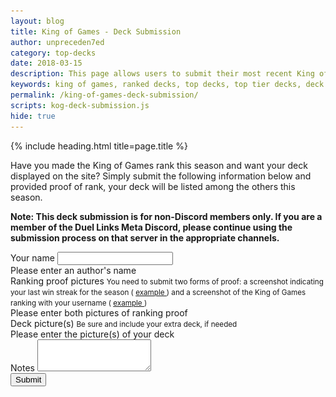 ```yaml
---
layout: blog
title: King of Games - Deck Submission
author: unpreceden7ed
category: top-decks
date: 2018-03-15
description: This page allows users to submit their most recent King of Games deck to be displayed on the site, provided proof of obtaining the rank.
keywords: king of games, ranked decks, top decks, top tier decks, deck submission
permalink: /king-of-games-deck-submission/
scripts: kog-deck-submission.js
hide: true
---
```


{% include heading.html title=page.title %}

<div class="section header">
    <p>Have you made the King of Games rank this season and want your deck displayed on the site? Simply submit the following information below and provided proof of rank, your deck will be listed among the others this season.
    </p>
    <p><b>Note: This deck submission is for non-Discord members only. If you are a member of the Duel Links Meta Discord, please continue using the submission process on that server in the appropriate channels.</b></p>     
</div>

<div class="section">
    <form id="kog-deck-submission-form" novalidate action="https://formspree.io/
duel-links-deck-submission@googlegroups.com"
      method="POST">
        <div class="form-group">
            <label for="author">Your name</label>
            <input type="text" class="form-control" id="author" required name="author">
            <div class="invalid-feedback">
                Please enter an author's name  
            </div>
        </div>
        <div class="form-group row" id="proof-form-group">            
            <label for="proof" class="col-12">Ranking proof pictures</label>
            <input type="hidden" role="uploadcare-uploader" name="proof" data-images-only="true" data-multiple="true" id="proof"/>
            <small class="form-text text-muted col-12">You need to submit two forms of proof: a screenshot indicating your last win streak for the season (
                <a data-src="#kog-proof-1" href="javascript:;" class="fancybox">
                    example
                </a>
            ) and a screenshot of the King of Games ranking with your username (
                <a data-src="#kog-proof-2" href="javascript:;" class="fancybox">
                    example
                </a>
            )
            </small>
            <div class="invalid-feedback col-12">
                Please enter both pictures of ranking proof 
            </div>
        </div>
        <div class="form-group row" id="deck-form-group">            
            <label for="deck-pics" class="col-12">Deck picture(s)</label>
            <input type="hidden" role="uploadcare-uploader" name="deck-pics" data-images-only="true" data-multiple="true" id="deck-pics"/>
            <small class="form-text text-muted col-12">Be sure and include your extra deck, if needed</small>
            <div class="invalid-feedback col-12">
                Please enter the picture(s) of your deck  
            </div> 
        </div>
        <div class="form-group">
            <label for="notes">Notes</label>
            <textarea class="form-control" id="notes" rows="3" name="notes"></textarea>
        </div>
        <input type="hidden" name="_subject" id="subject"/>
        <button type="submit" class="btn btn-primary" id="submit">Submit</button>
    </form>
</div>          

<div style="display: none;" id="kog-proof-1" class="kog-proof">
	<img src="/img/pages/top-decks/kog-submission/kog_proof_1.png" class="kog-proof-picture">
</div>   

<div style="display: none;" id="kog-proof-2" class="kog-proof">
	<img src="/img/pages/top-decks/kog-submission/kog_proof_2.png" class="kog-proof-picture">
</div>